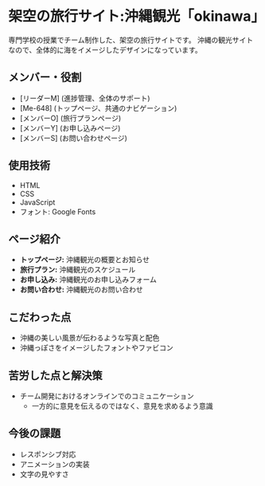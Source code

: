 # 架空の旅行サイト:沖縄観光「okinawa」
専門学校の授業でチーム制作した、架空の旅行サイトです。
沖縄の観光サイトなので、全体的に海をイメージしたデザインになっています。

## メンバー・役割
* [リーダーM] (進捗管理、全体のサポート)
* [Me-648] (トップページ、共通のナビゲーション)
* [メンバーO] (旅行プランページ)
* [メンバーY] (お申し込みページ)
* [メンバーS] (お問い合わせページ)

## 使用技術
* HTML
* CSS
* JavaScript
* フォント: Google Fonts

## ページ紹介
* **トップページ:** 沖縄観光の概要とお知らせ
* **旅行プラン:** 沖縄観光のスケジュール
* **お申し込み:** 沖縄観光のお申し込みフォーム
* **お問い合わせ:** 沖縄観光のお問い合わせ

## こだわった点
* 沖縄の美しい風景が伝わるような写真と配色
* 沖縄っぽさをイメージしたフォントやファビコン

## 苦労した点と解決策
* チーム開発におけるオンラインでのコミュニケーション
    * 一方的に意見を伝えるのではなく、意見を求めるよう意識

## 今後の課題
* レスポンシブ対応
* アニメーションの実装
* 文字の見やすさ
